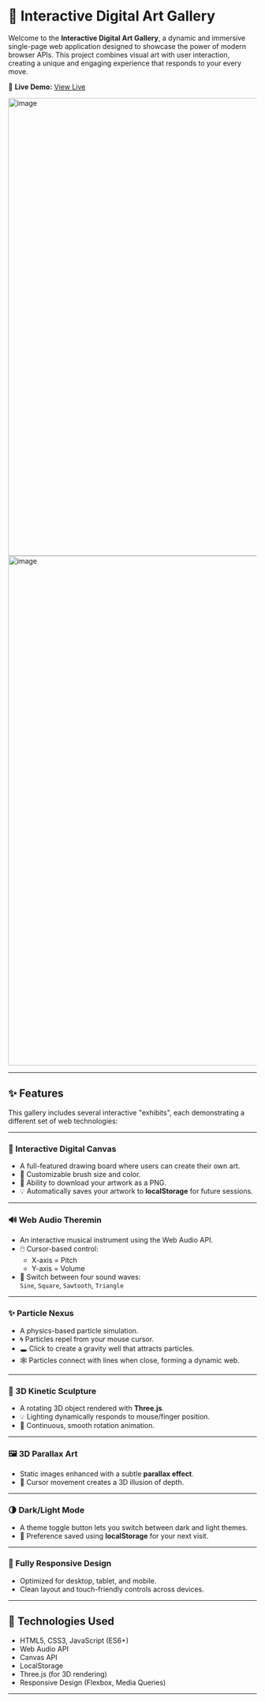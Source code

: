 # 🎨 Interactive Digital Art Gallery

Welcome to the **Interactive Digital Art Gallery**, a dynamic and immersive single-page web application designed to showcase the power of modern browser APIs. This project combines visual art with user interaction, creating a unique and engaging experience that responds to your every move.

🔗 **Live Demo:** [View Live](https://your-username.github.io/interactive-art-gallery/)

<img width="1918" height="928" alt="image" src="https://github.com/user-attachments/assets/66909186-f266-4c66-b0d8-2fde32ef99f0" />
 
<img width="1918" height="1033" alt="image" src="https://github.com/user-attachments/assets/5155f6cc-a275-4970-8084-a35860a3a6f6" />

---

## ✨ Features

This gallery includes several interactive "exhibits", each demonstrating a different set of web technologies:

---

### 🎨 Interactive Digital Canvas
- A full-featured drawing board where users can create their own art.
- 🎨 Customizable brush size and color.
- 💾 Ability to download your artwork as a PNG.
- 💡 Automatically saves your artwork to **localStorage** for future sessions.

---

### 🔊 Web Audio Theremin
- An interactive musical instrument using the Web Audio API.
- 🖱️ Cursor-based control:  
  - X-axis = Pitch  
  - Y-axis = Volume
- 🔁 Switch between four sound waves:  
  `Sine`, `Square`, `Sawtooth`, `Triangle`

---

### ✨ Particle Nexus
- A physics-based particle simulation.
- 🌀 Particles repel from your mouse cursor.
- 🕳️ Click to create a gravity well that attracts particles.
- 🕸️ Particles connect with lines when close, forming a dynamic web.

---

### 🧊 3D Kinetic Sculpture
- A rotating 3D object rendered with **Three.js**.
- 💡 Lighting dynamically responds to mouse/finger position.
- 🔁 Continuous, smooth rotation animation.

---

### 🖼️ 3D Parallax Art
- Static images enhanced with a subtle **parallax effect**.
- 🎯 Cursor movement creates a 3D illusion of depth.

---

### 🌗 Dark/Light Mode
- A theme toggle button lets you switch between dark and light themes.
- 🧠 Preference saved using **localStorage** for your next visit.

---

### 📱 Fully Responsive Design
- Optimized for desktop, tablet, and mobile.
- Clean layout and touch-friendly controls across devices.

---

## 🚀 Technologies Used

- HTML5, CSS3, JavaScript (ES6+)
- Web Audio API
- Canvas API
- LocalStorage
- Three.js (for 3D rendering)
- Responsive Design (Flexbox, Media Queries)

---
